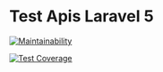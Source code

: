 # Test Apis Laravel 5

[![Maintainability](https://api.codeclimate.com/v1/badges/62ca7fdcf4fed7f292ff/maintainability)](https://codeclimate.com/github/josbarbosa/test-apis-laravel5/maintainability)

[![Test Coverage](https://api.codeclimate.com/v1/badges/62ca7fdcf4fed7f292ff/test_coverage)](https://codeclimate.com/github/josbarbosa/test-apis-laravel5/test_coverage)
